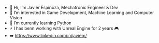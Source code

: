 - 👋 Hi, I’m Javier Espinoza, Mechatronic Engineer & Dev
- 👀 I’m interested in Game Development, Machine Learning and Computer Vision
- 🚀 I’m currently learning Python
- ⚡ I has benn working with Unreal Engine for 2 years 🎮
- ➡️ https://www.linkedin.com/in/javiem/

<!---
Bubutronico/Bubutronico is a ✨ special ✨ repository because its `README.md` (this file) appears on your GitHub profile.
You can click the Preview link to take a look at your changes.
--->
